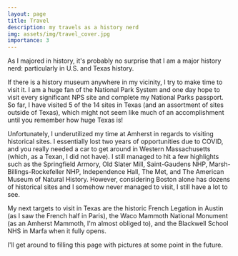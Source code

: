```yaml
---
layout: page
title: Travel
description: my travels as a history nerd
img: assets/img/travel_cover.jpg
importance: 3
---
```


As I majored in history, it's probably no surprise that I am a major history nerd: particularly in U.S. and Texas history.

If there is a history museum anywhere in my vicinity, I try to make time to visit it. I am a huge fan of the National Park System and one day hope to visit every significant NPS site and complete my National Parks passport. So far, I have visited 5 of the 14 sites in Texas (and an assortment of sites outside of Texas), which might not seem like much of an accomplishment until you remember how huge Texas is!

Unfortunately, I underutilized my time at Amherst in regards to visiting historical sites. I essentially lost two years of opportunities due to COVID, and you really needed a car to get around in Western Massachusetts (which, as a Texan, I did not have). I still managed to hit a few highlights such as the Springfield Armory, Old Slater Mill, Saint-Gaudens NHP, Marsh-Billings-Rockefeller NHP, Independence Hall, The Met, and The American Museum of Natural History. However, considering Boston alone has dozens of historical sites and I somehow never managed to visit, I still have a lot to see.

My next targets to visit in Texas are the historic French Legation in Austin (as I saw the French half in Paris), the Waco Mammoth National Monument (as an Amherst Mammoth, I'm almost obliged to), and the Blackwell School NHS in Marfa when it fully opens.

I'll get around to filling this page with pictures at some point in the future.
